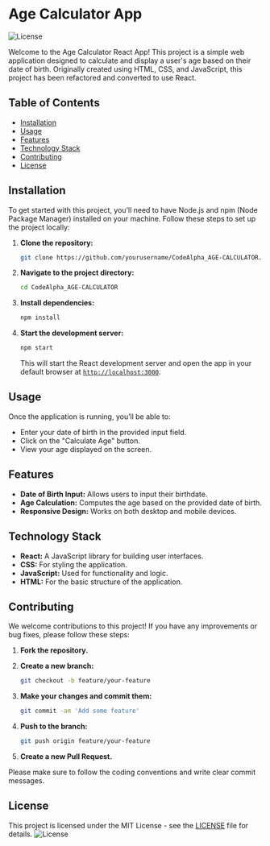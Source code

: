 # Age Calculator App

![License](https://img.shields.io/badge/License-MIT-yellow.svg)

Welcome to the Age Calculator React App! This project is a simple web application designed to calculate and display a user's age based on their date of birth. Originally created using HTML, CSS, and JavaScript, this project has been refactored and converted to use React.

## Table of Contents

- [Installation](#installation)
- [Usage](#usage)
- [Features](#features)
- [Technology Stack](#technology-stack)
- [Contributing](#contributing)
- [License](#license)

## Installation

To get started with this project, you’ll need to have Node.js and npm (Node Package Manager) installed on your machine. Follow these steps to set up the project locally:

1. **Clone the repository:**

   ```bash
   git clone https://github.com/yourusername/CodeAlpha_AGE-CALCULATOR.git
   ```

2. **Navigate to the project directory:**

   ```bash
   cd CodeAlpha_AGE-CALCULATOR
   ```

3. **Install dependencies:**

   ```bash
   npm install
   ```

4. **Start the development server:**
   ```bash
   npm start
   ```
   This will start the React development server and open the app in your default browser at [`http://localhost:3000`](command:_github.copilot.openSymbolFromReferences?%5B%22http%3A%2F%2Flocalhost%3A3000%22%2C%5B%7B%22uri%22%3A%7B%22%24mid%22%3A1%2C%22fsPath%22%3A%22c%3A%5C%5CUsers%5C%5Clahba%5C%5COneDrive%5C%5CDesktop%5C%5CCodeAlpha_AGE-CALCULATOR%5C%5CREADME.md%22%2C%22_sep%22%3A1%2C%22external%22%3A%22file%3A%2F%2F%2Fc%253A%2FUsers%2Flahba%2FOneDrive%2FDesktop%2FCodeAlpha_AGE-CALCULATOR%2FREADME.md%22%2C%22path%22%3A%22%2Fc%3A%2FUsers%2Flahba%2FOneDrive%2FDesktop%2FCodeAlpha_AGE-CALCULATOR%2FREADME.md%22%2C%22scheme%22%3A%22file%22%7D%2C%22pos%22%3A%7B%22line%22%3A40%2C%22character%22%3A93%7D%7D%2C%7B%22uri%22%3A%7B%22%24mid%22%3A1%2C%22fsPath%22%3A%22c%3A%5C%5CUsers%5C%5Clahba%5C%5COneDrive%5C%5CDesktop%5C%5CCodeAlpha_AGE-CALCULATOR%5C%5CREADME.md%22%2C%22_sep%22%3A1%2C%22external%22%3A%22file%3A%2F%2F%2Fc%253A%2FUsers%2Flahba%2FOneDrive%2FDesktop%2FCodeAlpha_AGE-CALCULATOR%2FREADME.md%22%2C%22path%22%3A%22%2Fc%3A%2FUsers%2Flahba%2FOneDrive%2FDesktop%2FCodeAlpha_AGE-CALCULATOR%2FREADME.md%22%2C%22scheme%22%3A%22file%22%7D%2C%22pos%22%3A%7B%22line%22%3A40%2C%22character%22%3A93%7D%7D%5D%5D "Go to definition").

## Usage

Once the application is running, you’ll be able to:

- Enter your date of birth in the provided input field.
- Click on the "Calculate Age" button.
- View your age displayed on the screen.

## Features

- **Date of Birth Input:** Allows users to input their birthdate.
- **Age Calculation:** Computes the age based on the provided date of birth.
- **Responsive Design:** Works on both desktop and mobile devices.

## Technology Stack

- **React:** A JavaScript library for building user interfaces.
- **CSS:** For styling the application.
- **JavaScript:** Used for functionality and logic.
- **HTML:** For the basic structure of the application.

## Contributing

We welcome contributions to this project! If you have any improvements or bug fixes, please follow these steps:

1. **Fork the repository.**

2. **Create a new branch:**

   ```bash
   git checkout -b feature/your-feature
   ```

3. **Make your changes and commit them:**

   ```bash
   git commit -am 'Add some feature'
   ```

4. **Push to the branch:**

   ```bash
   git push origin feature/your-feature
   ```

5. **Create a new Pull Request.**

Please make sure to follow the coding conventions and write clear commit messages.

## License

This project is licensed under the MIT License - see the [LICENSE](LICENSE) file for details.
![License](https://img.shields.io/badge/License-MIT-yellow.svg)
